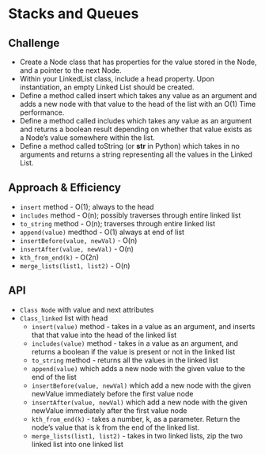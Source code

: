 # Stacks and Queues

## Challenge
* Create a Node class that has properties for the value stored in the Node, and a pointer to the next Node.
* Within your LinkedList class, include a head property. Upon instantiation, an empty Linked List should be created.
* Define a method called insert which takes any value as an argument and adds a new node with that value to the head of the list with an O(1) Time performance.
* Define a method called includes which takes any value as an argument and returns a boolean result depending on whether that value exists as a Node’s value somewhere within the list.
* Define a method called toString (or __str__ in Python) which takes in no arguments and returns a string representing all the values in the Linked List.

## Approach & Efficiency
* `insert` method - O(1); always to the head
* `includes` method - O(n); possibly traverses through entire linked list
* `to_string` method - O(n); traverses through entire linked list
* `append(value)` medthod - O(1) always at end of list
* `insertBefore(value, newVal)` - O(n)
* `insertAfter(value, newVal)` - O(n)
* `kth_from_end(k)` - O(2n)
* `merge_lists(list1, list2)` - O(n)

## API
* `Class Node` with value and next attributes
* `Class_linked` list with head
    * `insert(value)` method - takes in a value as an argument, and inserts that that value into the head of the linked list
    * `includes(value)` method - takes in a value as an argument, and returns a boolean if the value is present or not in the linked list
    * `to_string` method - returns all the values in the linked list
    * `append(value)` which adds a new node with the given value to the end of the list
    * `insertBefore(value, newVal)` which add a new node with the given newValue immediately before the first value node
    * `insertAfter(value, newVal)` which add a new node with the given newValue immediately after the first value node
    * `kth_from_end(k)` - takes a number, k, as a parameter. Return the node’s value that is k from the end of the linked list.
    * `merge_lists(list1, list2)` - takes in two linked lists, zip the two linked list into one linked list